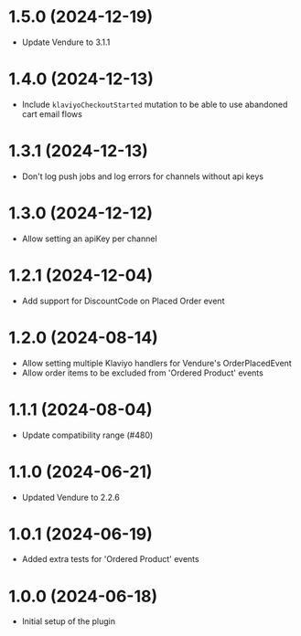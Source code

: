 # 1.5.0 (2024-12-19)

- Update Vendure to 3.1.1

# 1.4.0 (2024-12-13)

- Include `klaviyoCheckoutStarted` mutation to be able to use abandoned cart email flows

# 1.3.1 (2024-12-13)

- Don't log push jobs and log errors for channels without api keys

# 1.3.0 (2024-12-12)

- Allow setting an apiKey per channel

# 1.2.1 (2024-12-04)

- Add support for DiscountCode on Placed Order event

# 1.2.0 (2024-08-14)

- Allow setting multiple Klaviyo handlers for Vendure's OrderPlacedEvent
- Allow order items to be excluded from 'Ordered Product' events

# 1.1.1 (2024-08-04)

- Update compatibility range (#480)

# 1.1.0 (2024-06-21)

- Updated Vendure to 2.2.6

# 1.0.1 (2024-06-19)

- Added extra tests for 'Ordered Product' events

# 1.0.0 (2024-06-18)

- Initial setup of the plugin
